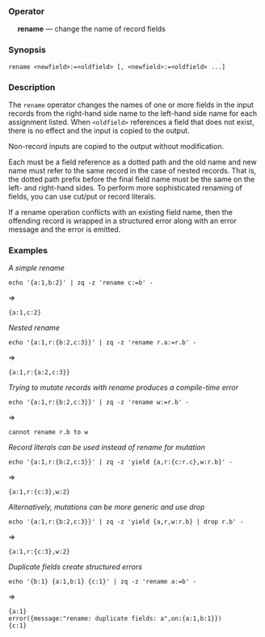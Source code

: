### Operator

&emsp; **rename** &mdash; change the name of record fields

### Synopsis
```
rename <newfield>:=<oldfield> [, <newfield>:=<oldfield> ...]
```
### Description

The `rename` operator changes the names of one or more fields
in the input records from the right-hand side name to the left-hand side name
for each assignment listed.  When `<oldfield>` references a field that does not
exist, there is no effect and the input is copied to the output.

Non-record inputs are copied to the output without modification.

Each <field> must be a field reference as a dotted path and the old name
and new name must refer to the same record in the case of nested records.
That is, the dotted path prefix before the final field name must be the
same on the left- and right-hand sides.  To perform more sophisticated
renaming of fields, you can use cut/put or record literals.

If a rename operation conflicts with an existing field name, then the
offending record is wrapped in a structured error along with an error message
and the error is emitted.

### Examples

_A simple rename_
```mdtest-command
echo '{a:1,b:2}' | zq -z 'rename c:=b' -
```
=>
```mdtest-output
{a:1,c:2}
```
_Nested rename_
```mdtest-command
echo '{a:1,r:{b:2,c:3}}' | zq -z 'rename r.a:=r.b' -
```
=>
```mdtest-output
{a:1,r:{a:2,c:3}}
```
_Trying to mutate records with rename produces a compile-time error_
```mdtest-command fails
echo '{a:1,r:{b:2,c:3}}' | zq -z 'rename w:=r.b' -
```
=>
```mdtest-output
cannot rename r.b to w
```
_Record literals can be used instead of rename for mutation_
```mdtest-command
echo '{a:1,r:{b:2,c:3}}' | zq -z 'yield {a,r:{c:r.c},w:r.b}' -
```
=>
```mdtest-output
{a:1,r:{c:3},w:2}
```
_Alternatively, mutations can be more generic and use drop_
```mdtest-command
echo '{a:1,r:{b:2,c:3}}' | zq -z 'yield {a,r,w:r.b} | drop r.b' -
```
=>
```mdtest-output
{a:1,r:{c:3},w:2}
```
_Duplicate fields create structured errors_
```mdtest-command
echo '{b:1} {a:1,b:1} {c:1}' | zq -z 'rename a:=b' -
```
=>
```mdtest-output
{a:1}
error({message:"rename: duplicate fields: a",on:{a:1,b:1}})
{c:1}
```
